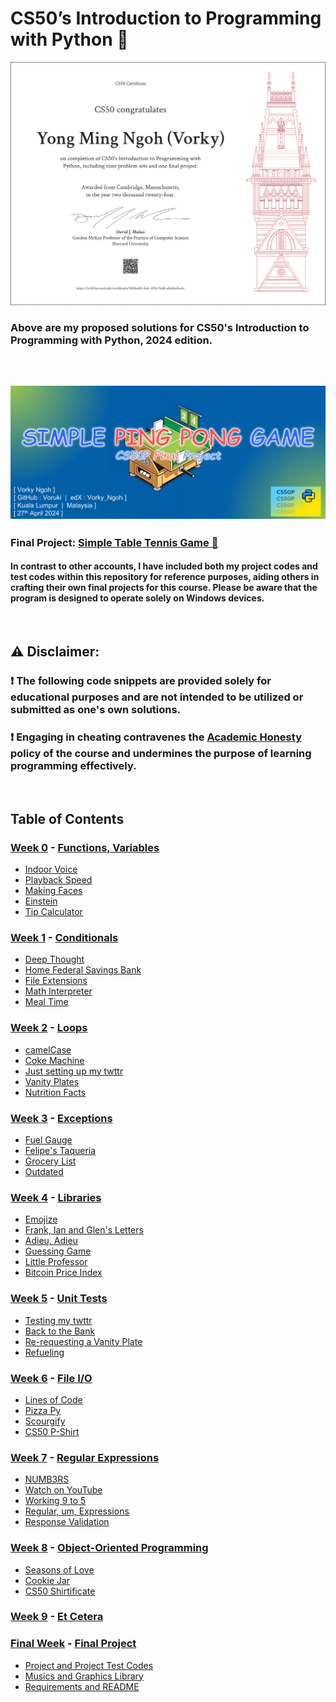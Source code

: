 # CS50’s Introduction to Programming with Python 🐍
[![Certificate](./README_Materials/Vorky_CS50P_Certificate.png)](https://certificates.cs50.io/5858ed45-fe4c-4932-9edb-afc616c0ca4c.png?size=letter)
### Above are my proposed solutions for CS50's Introduction to Programming with Python, 2024 edition.

<br/>

## ![Thumbnail](./README_Materials/Thumbnail.png)
### Final Project: [Simple Table Tennis Game 🏓](https://www.youtube.com/watch?v=7wL_XpK6ztc)
#### In contrast to other accounts, I have included both my project codes and test codes within this repository for reference purposes, aiding others in crafting their own final projects for this course. Please be aware that the program is designed to operate solely on Windows devices.

<br/>

## ⚠️ Disclaimer:

### ❗ **The following code snippets are provided solely for educational purposes and are not intended to be utilized or submitted as one's own solutions.**

### ❗ **Engaging in cheating contravenes the [Academic Honesty](https://cs50.harvard.edu/python/2022/honesty/) policy of the course and undermines the purpose of learning programming effectively.**

<br/>

## Table of Contents
### [Week 0](/Week_0/) - [Functions, Variables](https://cs50.harvard.edu/python/2022/weeks/0/)
- [Indoor Voice](/Week_0/1_Indoor_Voice/)
- [Playback Speed](/Week_0/2_Playback_Speed/)
- [Making Faces](/Week_0/3_Making_Faces/)
- [Einstein](/Week_0/4_Einstein/)
- [Tip Calculator](/Week_0/5_Tip_Calculator/)

### [Week 1](/Week_1/) - [Conditionals](https://cs50.harvard.edu/python/2022/weeks/1/)
- [Deep Thought](/Week_1/1_Deep_Thought/)
- [Home Federal Savings Bank](/Week_1/2_Home_Federal_Savings_Bank/)
- [File Extensions](/Week_1/3_File_Extensions/)
- [Math Interpreter](/Week_1/4_Math_Interpreter/)
- [Meal Time](/Week_1/5_Meal_Time/)

### [Week 2](/Week_2/) - [Loops](https://cs50.harvard.edu/python/2022/weeks/2/)
- [camelCase](/Week_2/1_camelCase/)
- [Coke Machine](/Week_2/2_Coke_Machine/)
- [Just setting up my twttr](/Week_2/3_Just_setting_up_my_twttr/)
- [Vanity Plates](/Week_2/4_Vanity_Plates/)
- [Nutrition Facts](/Week_2/5_Nutrition_Facts/)

### [Week 3](/Week_3/) - [Exceptions](https://cs50.harvard.edu/python/2022/weeks/3/)
- [Fuel Gauge](/Week_3/1_Fuel_Gauge/)
- [Felipe's Taqueria](/Week_3/2_Felipe's_Taqueria/)
- [Grocery List](/Week_3/3_Grocery_List/)
- [Outdated](/Week_3/4_Outdated/)

### [Week 4](/Week_4/) - [Libraries](https://cs50.harvard.edu/python/2022/weeks/4/)
- [Emojize](/Week_4/1_Emojize/)
- [Frank, Ian and Glen's Letters](/Week_4/2_Frank,_Ian_and_Glen's_Letters/)
- [Adieu, Adieu](/Week_4/3_Adieu,_Adieu/)
- [Guessing Game](/Week_4/4_Guessing_Game/)
- [Little Professor](/Week_4/5_Little_Professor/)
- [Bitcoin Price Index](/Week_4/6_Bitcoin_Price_Index/)

### [Week 5](/Week_5/) - [Unit Tests](https://cs50.harvard.edu/python/2022/weeks/5/)
- [Testing my twttr](/Week_5/1_Testing_my_twttr/)
- [Back to the Bank](/Week_5/2_Back_to_the_Bank/)
- [Re-requesting a Vanity Plate](/Week_5/3_Re-requesting_a_Vanity_Plate/)
- [Refueling](/Week_5/4_Refueling/)

### [Week 6](/Week_6/) - [File I/O](https://cs50.harvard.edu/python/2022/weeks/6/)
- [Lines of Code](/Week_6/1_Lines_of_Code/)
- [Pizza Py](/Week_6/2_Pizza_Py/)
- [Scourgify](/Week_6/3_Scourgify/)
- [CS50 P-Shirt](/Week_6/4_CS50_P-Shirt/)

### [Week 7](/Week_7/) - [Regular Expressions](https://cs50.harvard.edu/python/2022/weeks/7/)
- [NUMB3RS](/Week_7/1_NUMB3RS/)
- [Watch on YouTube](/Week_7/2_Watch_on_YouTube/)
- [Working 9 to 5](/Week_7/3_Working_9_to_5/)
- [Regular, um, Expressions](/Week_7/4_Regular,um,Expressions/)
- [Response Validation](/Week_7/5_Response_Validation/)

### [Week 8](/Week_8/) - [Object-Oriented Programming](https://cs50.harvard.edu/python/2022/weeks/8/)
- [Seasons of Love](/Week_8/1_Seasons_of_Love/)
- [Cookie Jar](/Week_8/2_Cookie_Jar/)
- [CS50 Shirtificate](/Week_8/3_CS50_Shirtificate/)

### [Week 9](/Week_9/) - [Et Cetera](https://cs50.harvard.edu/python/2022/weeks/9/)

### [Final Week](/Week_Final/) - [Final Project](https://cs50.harvard.edu/python/2022/project/)
- [Project and Project Test Codes](/Week_Final/Project_Codes/)
- [Musics and Graphics Library](/Week_Final/Musics_and_Graphics/)
- [Requirements and README](/Week_Final/)

<br/>
